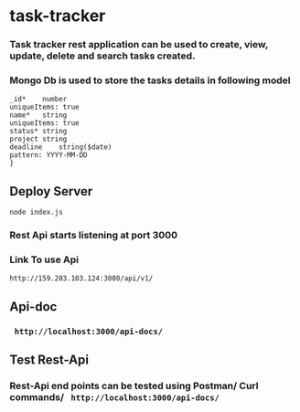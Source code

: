 # task-tracker

### Task tracker rest application can be used to create, view, update, delete and search tasks created.
### Mongo Db is used to store the tasks details in following model
```{
_id*	number
uniqueItems: true
name*	string
uniqueItems: true
status*	string
project	string
deadline	string($date)
pattern: YYYY-MM-DD
} 
```

## Deploy Server
`node index.js`

### Rest Api starts listening at port 3000
### Link To use Api
`http://159.203.103.124:3000/api/v1/`

## Api-doc
### ` http://localhost:3000/api-docs/`

## Test Rest-Api
### Rest-Api end points can be tested using Postman/ Curl commands/ ` http://localhost:3000/api-docs/`



